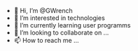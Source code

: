 - 👋 Hi, I’m @GWrench
- 👀 I’m interested in technologies
- 🌱 I’m currently learning user programms
- 💞️ I’m looking to collaborate on ...
- 📫 How to reach me ...

<!---
GWrench/GWrench is a ✨ special ✨ repository because its `README.md` (this file) appears on your GitHub profile.
You can click the Preview link to take a look at your changes.
--->
